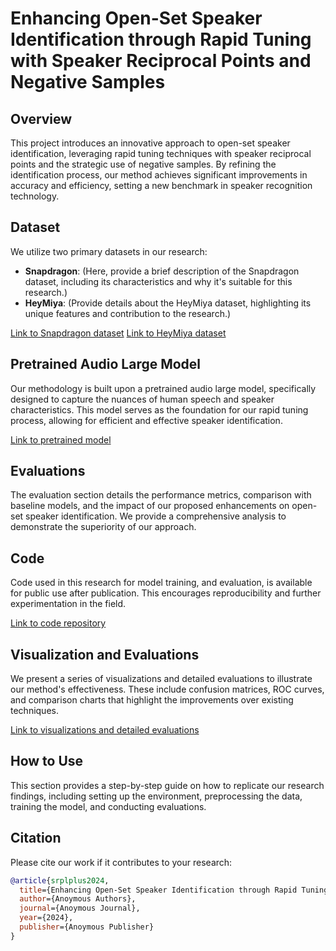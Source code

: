 # Enhancing Open-Set Speaker Identification through Rapid Tuning with Speaker Reciprocal Points and Negative Samples

## Overview
This project introduces an innovative approach to open-set speaker identification, leveraging rapid tuning techniques with speaker reciprocal points and the strategic use of negative samples. By refining the identification process, our method achieves significant improvements in accuracy and efficiency, setting a new benchmark in speaker recognition technology.

## Dataset
We utilize two primary datasets in our research:
- **Snapdragon**: (Here, provide a brief description of the Snapdragon dataset, including its characteristics and why it's suitable for this research.)
- **HeyMiya**: (Provide details about the HeyMiya dataset, highlighting its unique features and contribution to the research.)

[Link to Snapdragon dataset]()
[Link to HeyMiya dataset]()

## Pretrained Audio Large Model
Our methodology is built upon a pretrained audio large model, specifically designed to capture the nuances of human speech and speaker characteristics. This model serves as the foundation for our rapid tuning process, allowing for efficient and effective speaker identification.

[Link to pretrained model]()

## Evaluations
The evaluation section details the performance metrics, comparison with baseline models, and the impact of our proposed enhancements on open-set speaker identification. We provide a comprehensive analysis to demonstrate the superiority of our approach.

## Code
Code used in this research for model training, and evaluation, is available for public use after publication. This encourages reproducibility and further experimentation in the field.

[Link to code repository]()

## Visualization and Evaluations
We present a series of visualizations and detailed evaluations to illustrate our method's effectiveness. These include confusion matrices, ROC curves, and comparison charts that highlight the improvements over existing techniques.

[Link to visualizations and detailed evaluations]()

## How to Use
This section provides a step-by-step guide on how to replicate our research findings, including setting up the environment, preprocessing the data, training the model, and conducting evaluations.

## Citation
Please cite our work if it contributes to your research:
```bibtex
@article{srplplus2024,
  title={Enhancing Open-Set Speaker Identification through Rapid Tuning with Speaker Reciprocal Points and Negative Samples},
  author={Anoymous Authors},
  journal={Anoymous Journal},
  year={2024},
  publisher={Anoymous Publisher}
}
